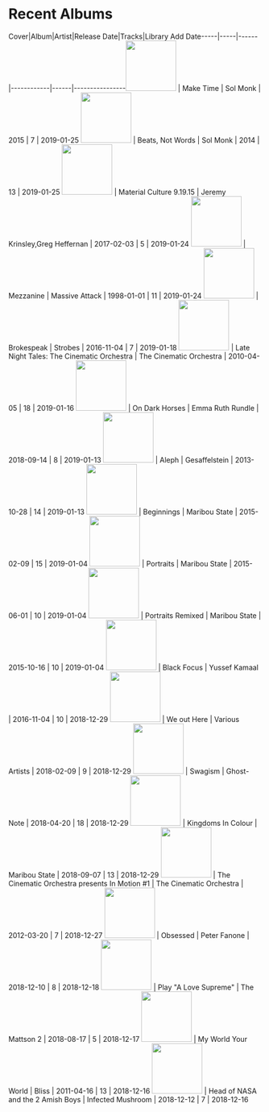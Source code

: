 # Recent Albums

Cover|Album|Artist|Release Date|Tracks|Library Add Date-----|-----|------|------------|------|----------------<a href="https://open.spotify.com/album/5rEeRWqFBA4Cc8rpvLCno6" target="_blank"><img width="100" src="https://i.scdn.co/image/3768eb4a008c18600bcf8af2c2eed84124b55ab2"></a> | Make Time | Sol Monk | 2015 | 7 | 2019-01-25
<a href="https://open.spotify.com/album/7HoV3rUHCRRiMswjAmhS29" target="_blank"><img width="100" src="https://i.scdn.co/image/a678ee8cf178ae9f6a80589c9aa64a4bf0960b03"></a> | Beats, Not Words | Sol Monk | 2014 | 13 | 2019-01-25
<a href="https://open.spotify.com/album/33YBL2v5dzcgEeebJ2E5Xn" target="_blank"><img width="100" src="https://i.scdn.co/image/ef2c9ef89585fb686a2a0a86a1b88d421a369d48"></a> | Material Culture 9.19.15 | Jeremy Krinsley,Greg Heffernan | 2017-02-03 | 5 | 2019-01-24
<a href="https://open.spotify.com/album/49MNmJhZQewjt06rpwp6QR" target="_blank"><img width="100" src="https://i.scdn.co/image/fea588a046b0f48120af06217d95eb0fa08ce8bf"></a> | Mezzanine | Massive Attack | 1998-01-01 | 11 | 2019-01-24
<a href="https://open.spotify.com/album/51qMfFrWslTbRpBTYVFiD5" target="_blank"><img width="100" src="https://i.scdn.co/image/93348d31ff948fe1d614c416c037756eae092753"></a> | Brokespeak | Strobes | 2016-11-04 | 7 | 2019-01-18
<a href="https://open.spotify.com/album/5IoORpSLb3o30qGDIdLIst" target="_blank"><img width="100" src="https://i.scdn.co/image/6f01e7ba06cd5673e44f075abb1540e8c91e0ad7"></a> | Late Night Tales: The Cinematic Orchestra | The Cinematic Orchestra | 2010-04-05 | 18 | 2019-01-16
<a href="https://open.spotify.com/album/1vcWwbIr1mePnssmxYvmGH" target="_blank"><img width="100" src="https://i.scdn.co/image/cb77df60b2e0047d8c260494bcfe0dd263862a68"></a> | On Dark Horses | Emma Ruth Rundle | 2018-09-14 | 8 | 2019-01-13
<a href="https://open.spotify.com/album/6vkelyqZYJqCehj9g4oqAP" target="_blank"><img width="100" src="https://i.scdn.co/image/d5291ee6e37ba4e9b789b3b1b93209d52dd8436e"></a> | Aleph | Gesaffelstein | 2013-10-28 | 14 | 2019-01-13
<a href="https://open.spotify.com/album/3ZjUnHZEqBSoj82rwdxYO8" target="_blank"><img width="100" src="https://i.scdn.co/image/91272fdd924557196c0b146dc18112659d501f08"></a> | Beginnings | Maribou State | 2015-02-09 | 15 | 2019-01-04
<a href="https://open.spotify.com/album/4nNZ5UJCzhlfJbip0SDLI1" target="_blank"><img width="100" src="https://i.scdn.co/image/00deff0177817747a4eab66e68fe8c53c87c5d3b"></a> | Portraits | Maribou State | 2015-06-01 | 10 | 2019-01-04
<a href="https://open.spotify.com/album/5U8ApCp9atnu8XWosMYZ8s" target="_blank"><img width="100" src="https://i.scdn.co/image/8e426fe302333c1151fcb7c2909539a996212446"></a> | Portraits Remixed | Maribou State | 2015-10-16 | 10 | 2019-01-04
<a href="https://open.spotify.com/album/1KWarFkQHyQOG6dnOeGrwQ" target="_blank"><img width="100" src="https://i.scdn.co/image/0002c7ed2b8d74a05323f9e32d074d8f032fc97f"></a> | Black Focus | Yussef Kamaal | 2016-11-04 | 10 | 2018-12-29
<a href="https://open.spotify.com/album/2nKONYePj1fPJ0rKETKMIk" target="_blank"><img width="100" src="https://i.scdn.co/image/9a8e8ecbd781f66eee857839a62f18a050fd719a"></a> | We out Here | Various Artists | 2018-02-09 | 9 | 2018-12-29
<a href="https://open.spotify.com/album/489jTX3BYtzDBjLgXpSRpk" target="_blank"><img width="100" src="https://i.scdn.co/image/5039c6523f771e6843d84558ea0693c477287eb3"></a> | Swagism | Ghost-Note | 2018-04-20 | 18 | 2018-12-29
<a href="https://open.spotify.com/album/70FGsJuLXPQHYdKmEZZFq9" target="_blank"><img width="100" src="https://i.scdn.co/image/82bf41b56b1499ac3d1ae06d99fe57256ed84256"></a> | Kingdoms In Colour | Maribou State | 2018-09-07 | 13 | 2018-12-29
<a href="https://open.spotify.com/album/1u2MIONeSkVJDGC2Ft3efs" target="_blank"><img width="100" src="https://i.scdn.co/image/0ede165293f21a7c6872de3d28a062e33ad96345"></a> | The Cinematic Orchestra presents In Motion #1 | The Cinematic Orchestra | 2012-03-20 | 7 | 2018-12-27
<a href="https://open.spotify.com/album/4D93l1KdC5aCEgxWCCEi36" target="_blank"><img width="100" src="https://i.scdn.co/image/2e6d175fa797c077e5ff4270ad6a1365c7787d63"></a> | Obsessed | Peter Fanone | 2018-12-10 | 8 | 2018-12-18
<a href="https://open.spotify.com/album/3psEGn3VyH7ydZ4cW5Gcb7" target="_blank"><img width="100" src="https://i.scdn.co/image/5e57e3aebff08d258841e92f93c86835025bcc4c"></a> | Play "A Love Supreme" | The Mattson 2 | 2018-08-17 | 5 | 2018-12-17
<a href="https://open.spotify.com/album/4pRjL4jSxQtBEIYSHEVDQ2" target="_blank"><img width="100" src="https://i.scdn.co/image/98b9d9e1653b244840b69902ac78508d01f86cf8"></a> | My World Your World | Bliss | 2011-04-16 | 13 | 2018-12-16
<a href="https://open.spotify.com/album/5VVuvHfpofdhT6ExslEk2B" target="_blank"><img width="100" src="https://i.scdn.co/image/7fcdf86059a7b6281b237c7e53c89884dd4d5115"></a> | Head of NASA and the 2 Amish Boys | Infected Mushroom | 2018-12-12 | 7 | 2018-12-16

